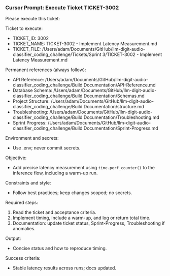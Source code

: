 ### Cursor Prompt: Execute Ticket TICKET-3002

Please execute this ticket:

Ticket to execute:
- TICKET_ID: 3002
- TICKET_NAME: TICKET-3002 - Implement Latency Measurement.md
- TICKET_FILE: /Users/adam/Documents/GitHub/llm-digit-audio-classifier_coding_challenge/Tickets/Sprint 3/TICKET-3002 - Implement Latency Measurement.md

Permanent references (always follow):
- API Reference: /Users/adam/Documents/GitHub/llm-digit-audio-classifier_coding_challenge/Build Documentation/API-Reference.md
- Database Schema: /Users/adam/Documents/GitHub/llm-digit-audio-classifier_coding_challenge/Build Documentation/Schemas.md
- Project Structure: /Users/adam/Documents/GitHub/llm-digit-audio-classifier_coding_challenge/Build Documentation/structure.md
- Troubleshooting: /Users/adam/Documents/GitHub/llm-digit-audio-classifier_coding_challenge/Build Documentation/Troubleshooting.md
- Sprint Progress: /Users/adam/Documents/GitHub/llm-digit-audio-classifier_coding_challenge/Build Documentation/Sprint-Progress.md

Environment and secrets:
- Use .env; never commit secrets.

Objective:
- Add precise latency measurement using `time.perf_counter()` to the inference flow, including a warm-up run.

Constraints and style:
- Follow best practices; keep changes scoped; no secrets.

Required steps:
1) Read the ticket and acceptance criteria.
2) Implement timing, include a warm-up, and log or return total time.
3) Documentation: update ticket status, Sprint-Progress, Troubleshooting if anomalies.

Output:
- Concise status and how to reproduce timing.

Success criteria:
- Stable latency results across runs; docs updated. 